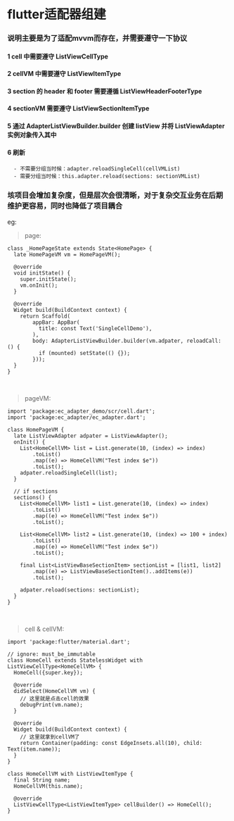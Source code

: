 # flutter适配器组建
### 说明主要是为了适配mvvm而存在，并需要遵守一下协议

#### 1 cell 中需要遵守 ListViewCellType

#### 2 cellVM 中需要遵守 ListViewItemType

#### 3 section 的 header 和 footer 需要遵循 ListViewHeaderFooterType

#### 4 sectionVM 需要遵守 ListViewSectionItemType

#### 5 通过 AdapterListViewBuilder.builder 创建 listView 并将 ListViewAdapter 实例对象传入其中

#### 6 刷新 
      - 不需要分组当时候：adapter.reloadSingleCell(cellVMList)
      - 需要分组当时候：this.adapter.reload(sections: sectionVMList)

### 垓项目会增加复杂度，但是层次会很清晰，对于复杂交互业务在后期维护更容易，同时也降低了项目耦合


eg:
> page:

```
class _HomePageState extends State<HomePage> {
  late HomePageVM vm = HomePageVM();

  @override
  void initState() {
    super.initState();
    vm.onInit();
  }

  @override
  Widget build(BuildContext context) {
    return Scaffold(
        appBar: AppBar(
          title: const Text('SingleCellDemo'),
        ),
        body: AdapterListViewBuilder.builder(vm.adpater, reloadCall: () {
          if (mounted) setState(() {});
        }));
  }
}
```
<br/>

> pageVM:
```
import 'package:ec_adapter_demo/scr/cell.dart';
import 'package:ec_adapter/ec_adapter.dart';

class HomePageVM {
  late ListViewAdapter adpater = ListViewAdapter();
  onInit() {
    List<HomeCellVM> list = List.generate(10, (index) => index)
        .toList()
        .map((e) => HomeCellVM("Test index $e"))
        .toList();
    adpater.reloadSingleCell(list);
  }

  // if sections
  sections() {
    List<HomeCellVM> list1 = List.generate(10, (index) => index)
        .toList()
        .map((e) => HomeCellVM("Test index $e"))
        .toList();

    List<HomeCellVM> list2 = List.generate(10, (index) => 100 + index)
        .toList()
        .map((e) => HomeCellVM("Test index $e"))
        .toList();

    final List<ListViewBaseSectionItem> sectionList = [list1, list2]
        .map((e) => ListViewBaseSectionItem()..addItems(e))
        .toList();

    adpater.reload(sections: sectionList);
  }
}
```

<br/>

> cell & cellVM:
```import 'package:ec_adapter/ec_adapter.dart';
import 'package:flutter/material.dart';

// ignore: must_be_immutable
class HomeCell extends StatelessWidget with ListViewCellType<HomeCellVM> {
  HomeCell({super.key});

  @override
  didSelect(HomeCellVM vm) {
    // 这里就是点击cell的效果
    debugPrint(vm.name);
  }

  @override
  Widget build(BuildContext context) {
    // 这里就拿到cellVM了
    return Container(padding: const EdgeInsets.all(10), child: Text(item.name));
  }
}

class HomeCellVM with ListViewItemType {
  final String name;
  HomeCellVM(this.name);

  @override
  ListViewCellType<ListViewItemType> cellBuilder() => HomeCell();
}


```
